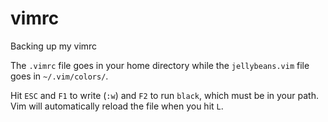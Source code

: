 # vimrc
Backing up my vimrc

The `.vimrc` file goes in your home directory while the `jellybeans.vim` file goes in `~/.vim/colors/`.

Hit `ESC` and `F1` to write (`:w`) and `F2` to run `black`, which must be in your path. Vim will automatically reload the file when you hit `L`.

